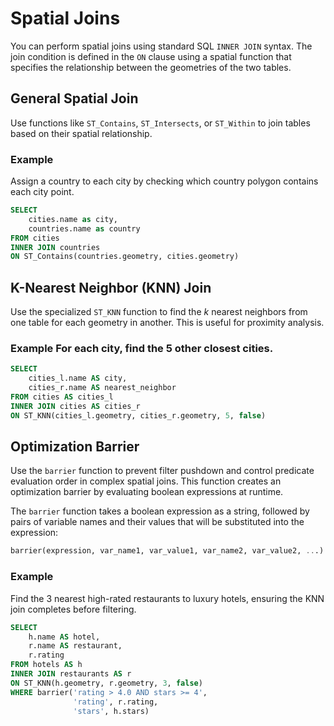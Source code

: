 <!---
  Licensed to the Apache Software Foundation (ASF) under one
  or more contributor license agreements.  See the NOTICE file
  distributed with this work for additional information
  regarding copyright ownership.  The ASF licenses this file
  to you under the Apache License, Version 2.0 (the
  "License"); you may not use this file except in compliance
  with the License.  You may obtain a copy of the License at

    http://www.apache.org/licenses/LICENSE-2.0

  Unless required by applicable law or agreed to in writing,
  software distributed under the License is distributed on an
  "AS IS" BASIS, WITHOUT WARRANTIES OR CONDITIONS OF ANY
  KIND, either express or implied.  See the License for the
  specific language governing permissions and limitations
  under the License.
-->

# Spatial Joins

You can perform spatial joins using standard SQL `INNER JOIN` syntax. The join condition is defined in the `ON` clause using a spatial function that specifies the relationship between the geometries of the two tables.

## General Spatial Join

Use functions like `ST_Contains`, `ST_Intersects`, or `ST_Within` to join tables based on their spatial relationship.

### Example

Assign a country to each city by checking which country polygon contains each city point.

```sql
SELECT
    cities.name as city,
    countries.name as country
FROM cities
INNER JOIN countries
ON ST_Contains(countries.geometry, cities.geometry)
```

## K-Nearest Neighbor (KNN) Join

Use the specialized `ST_KNN` function to find the *k* nearest neighbors from one table for each geometry in another. This is useful for proximity analysis.

### Example For each city, find the 5 other closest cities.

```sql
SELECT
    cities_l.name AS city,
    cities_r.name AS nearest_neighbor
FROM cities AS cities_l
INNER JOIN cities AS cities_r
ON ST_KNN(cities_l.geometry, cities_r.geometry, 5, false)
```

## Optimization Barrier

Use the `barrier` function to prevent filter pushdown and control predicate evaluation order in complex spatial joins. This function creates an optimization barrier by evaluating boolean expressions at runtime.

The `barrier` function takes a boolean expression as a string, followed by pairs of variable names and their values that will be substituted into the expression:

```sql
barrier(expression, var_name1, var_value1, var_name2, var_value2, ...)
```

### Example

Find the 3 nearest high-rated restaurants to luxury hotels, ensuring the KNN join completes before filtering.

```sql
SELECT
    h.name AS hotel,
    r.name AS restaurant,
    r.rating
FROM hotels AS h
INNER JOIN restaurants AS r
ON ST_KNN(h.geometry, r.geometry, 3, false)
WHERE barrier('rating > 4.0 AND stars >= 4',
              'rating', r.rating,
              'stars', h.stars)
```
